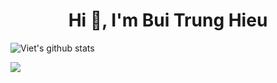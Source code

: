 <h1 align="center">Hi 👋, I'm Bui Trung Hieu</h1>

![Viet's github stats](https://github-readme-stats-git-masterrstaa-rickstaa.vercel.app/api?username=btrunghieu&show_icons=true&theme=dracula&hide=contribs,prs,issues)
<a href="https://github.com/btrunghieu/VinhDinhCode">
  <!-- Change the `github-readme-stats.anuraghazra1.vercel.app` to `github-readme-stats.vercel.app`  -->
  <img align="center" src="https://github-readme-stats.anuraghazra1.vercel.app/api/pin/?username=btrunghieu&repo=VinhDinhCode&theme=dracula" />
</a>  
